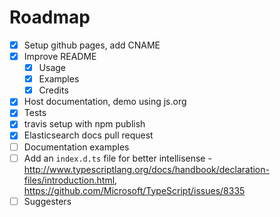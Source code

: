 # Roadmap

 - [x] Setup github pages, add CNAME
 - [x] Improve README
     + [x] Usage
     + [x] Examples
     + [x] Credits
 - [x] Host documentation, demo using js.org
 - [x] Tests
 - [x] travis setup with npm publish
 - [x] Elasticsearch docs pull request
 - [ ] Documentation examples
 - [ ] Add an `index.d.ts` file for better intellisense - http://www.typescriptlang.org/docs/handbook/declaration-files/introduction.html, https://github.com/Microsoft/TypeScript/issues/8335
 - [ ] Suggesters
